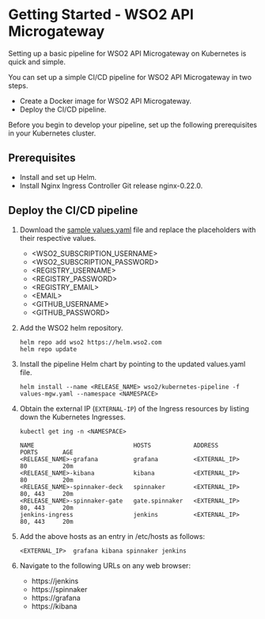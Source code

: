 # Getting Started - WSO2 API Microgateway

Setting up a basic pipeline for WSO2 API Microgateway on Kubernetes is quick and simple.

You can set up a simple CI/CD pipeline for WSO2 API Microgateway in two steps.
- Create a Docker image for WSO2 API Microgateway.
- Deploy the CI/CD pipeline.

Before you begin to develop your pipeline, set up the following prerequisites in your Kubernetes cluster.

## Prerequisites

- Install and set up Helm.
- Install Nginx Ingress Controller Git release nginx-0.22.0.

## Deploy the CI/CD pipeline

1. Download the [sample values.yaml](../samples/values-mgw.yaml) file and replace the placeholders with their respective values.

    - <WSO2_SUBSCRIPTION_USERNAME>
    - <WSO2_SUBSCRIPTION_PASSWORD>
    - <REGISTRY_USERNAME>
    - <REGISTRY_PASSWORD>
    - <REGISTRY_EMAIL>
    - \<EMAIL>
    - <GITHUB_USERNAME>
    - <GITHUB_PASSWORD>

2. Add the WSO2 helm repository.

    ```
    helm repo add wso2 https://helm.wso2.com
    helm repo update
    ```

3. Install the pipeline Helm chart by pointing to the updated values.yaml file.

    ```
    helm install --name <RELEASE_NAME> wso2/kubernetes-pipeline -f values-mgw.yaml --namespace <NAMESPACE>
    ```

4. Obtain the external IP (`EXTERNAL-IP`) of the Ingress resources by listing down the Kubernetes Ingresses.

    ```
    kubectl get ing -n <NAMESPACE>
    ```
    ```
    NAME               				HOSTS        	 ADDRESS      		PORTS 	    AGE
    <RELEASE_NAME>-grafana      	grafana      	 <EXTERNAL_IP>   	80    		20m
    <RELEASE_NAME>-kibana       	kibana       	 <EXTERNAL_IP>   	80    		20m
    <RELEASE_NAME>-spinnaker-deck   spinnaker    	 <EXTERNAL_IP>   	80, 443   	20m
    <RELEASE_NAME>-spinnaker-gate   gate.spinnaker   <EXTERNAL_IP>   	80, 443   	20m
    jenkins-ingress    			    jenkins      	 <EXTERNAL_IP>   	80, 443   	20m
    ```

5. Add the above hosts as an entry in /etc/hosts as follows:
    ```
    <EXTERNAL_IP>  grafana kibana spinnaker jenkins
    ```

6. Navigate to the following URLs on any web browser:
    - https://jenkins
    - https://spinnaker
    - https://grafana
    - https://kibana
